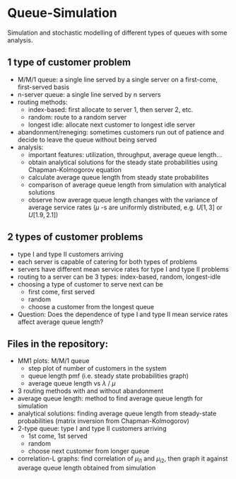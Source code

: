 # Queue-Simulation
Simulation and stochastic modelling of different types of queues with some analysis.

## 1 type of customer problem
- M/M/1 queue: a single line served by a single server on a first-come, first-served basis
- n-server queue: a single line served by n servers
- routing methods:
    - index-based: first allocate to server 1, then server 2, etc.
    - random: route to a random server
    - longest idle: allocate next customer to longest idle server
- abandonment/reneging: sometimes customers run out of patience and decide to leave the queue without being served
- analysis:
    - important features: utilization, throughput, average queue length...
    - obtain analytical solutions for the steady state probabilities using Chapman-Kolmogorov equation
    - calculate average queue length from steady state probabilites
    - comparison of average queue length from simulation with analytical solutions
    - observe how average queue length changes with the variance of average service rates ($\mu$ -s are uniformly distributed, e.g. $U[1,3]$ or $U[1.9, 2.1]$)

## 2 types of customer problems
- type I and type II customers arriving
- each server is capable of catering for both types of problems
- servers have different mean service rates for type I and type II problems
- routing to a server can be 3 types: index-based, random, longest-idle
- choosing a type of customer to serve next can be
    - first come, first served
    - random
    - choose a customer from the longest queue
- Question: Does the dependence of type I and type II mean service rates affect average queue length?

## Files in the repository:
- MM1 plots: M/M/1 queue
    - step plot of number of customers in the system
    - queue length pmf (i.e. steady state probabilities graph)
    - average queue length vs $\lambda$ / $\mu$
- 3 routing methods with and without abandonment
- average queue length: method to find average queue length for simulation
- analytical solutions: finding average queue length from steady-state probabilities (matrix inversion from Chapman-Kolmogorov)
- 2-type queue: type I and type II customers arriving
    - 1st come, 1st served
    - random
    - choose next customer from longer queue
- correlation-L graphs: find correlation of $\mu_{i1}$ and $\mu_{i2}$, then graph it against average queue length obtained from simulation
    
